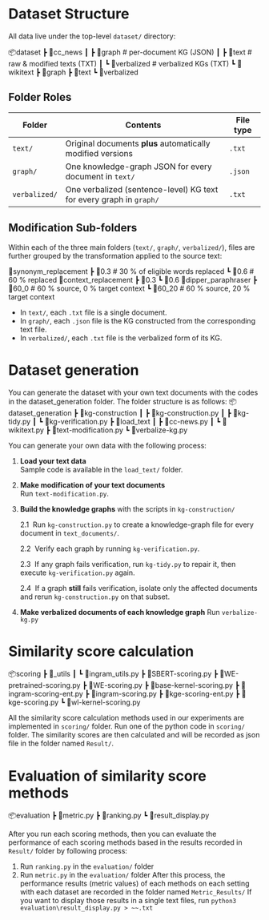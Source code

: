 # Dataset Structure

All data live under the top-level `dataset/` directory:

📦dataset
┣ 📂cc_news
┃ ┣ 📂graph # per-document KG (JSON)
┃ ┣ 📂text # raw & modified texts (TXT)
┃ ┗ 📂verbalized # verbalized KGs (TXT)
┗ 📂wikitext
┣ 📂graph
┣ 📂text
┗ 📂verbalized

## Folder Roles

| Folder | Contents | File type |
|--------|----------|-----------|
| `text/` | Original documents **plus** automatically modified versions | `.txt` |
| `graph/` | One knowledge-graph JSON for every document in `text/` | `.json` |
| `verbalized/` | One verbalized (sentence-level) KG text for every graph in `graph/` | `.txt` |

## Modification Sub-folders  

Within each of the three main folders (`text/`, `graph/`, `verbalized/`), files are further grouped by the transformation applied to the source text:

📂synonym_replacement
┣ 📂0.3 # 30 % of eligible words replaced
┗ 📂0.6 # 60 % replaced
📂context_replacement
┣ 📂0.3
┗ 📂0.6
📂dipper_paraphraser
┣ 📂60_0 # 60 % source, 0 % target context
┗ 📂60_20 # 60 % source, 20 % target context

* In `text/`, each `.txt` file is a single document.  
* In `graph/`, each `.json` file is the KG constructed from the corresponding text file.  
* In `verbalized/`, each `.txt` file is the verbalized form of its KG.

# Dataset generation
You can generate the dataset with your own text documents with the codes in the dataset_generation folder.
The folder structure is as follows:
📦dataset_generation
 ┣ 📂kg-construction
 ┃ ┣ 📜kg-construction.py
 ┃ ┣ 📜kg-tidy.py
 ┃ ┗ 📜kg-verification.py
 ┣ 📂load_text
 ┃ ┣ 📜cc-news.py
 ┃ ┗ 📜wikitext.py
 ┣ 📜text-modification.py
 ┗ 📜verbalize-kg.py

You can generate your own data with the following process:
1. **Load your text data**  
   Sample code is available in the `load_text/` folder.

2. **Make modification of your text documents**  
   Run `text-modification.py`.

3. **Build the knowledge graphs** with the scripts in `kg-construction/`  

   2.1&nbsp;&nbsp;Run `kg-construction.py` to create a knowledge-graph file for every document in `text_documents/`.

   2.2&nbsp;&nbsp;Verify each graph by running `kg-verification.py`.

   2.3&nbsp;&nbsp;If any graph fails verification, run `kg-tidy.py` to repair it, then execute `kg-verification.py` again.

   2.4&nbsp;&nbsp;If a graph **still** fails verification, isolate only the affected documents and rerun `kg-construction.py` on that subset.

4. **Make verbalized documents of each knowledge graph** 
   Run `verbalize-kg.py`

# Similarity score calculation
📦scoring
 ┣ 📂_utils
 ┃ ┗ 📜ingram_utils.py
 ┣ 📜SBERT-scoring.py
 ┣ 📜WE-pretrained-scoring.py
 ┣ 📜WE-scoring.py
 ┣ 📜base-kernel-scoring.py
 ┣ 📜ingram-scoring-ent.py
 ┣ 📜ingram-scoring.py
 ┣ 📜kge-scoring-ent.py
 ┣ 📜kge-scoring.py
 ┗ 📜wl-kernel-scoring.py

All the similarity score calculation methods used in our experiments are implemented in `scoring/` folder. 
Run one of the python code in `scoring/` folder. The similarity scores are then calculated and will be recorded as json file in the folder named `Result/`.

# Evaluation of similarity score methods
📦evaluation
 ┣ 📜metric.py
 ┣ 📜ranking.py
 ┗ 📜result_display.py

After you run each scoring methods, then you can evaluate the performance of each scoring methods based in the results recorded in `Result/` folder by following process:
1. Run `ranking.py` in the `evaluation/` folder
2. Run `metric.py` in the `evaluation/` folder
After this process, the performance results (metric values) of each methods on each setting with each dataset are recorded in the folder named `Metric_Results/`
If you want to display those results in a single text files, run `python3 evaluation\result_display.py > ~~.txt`


